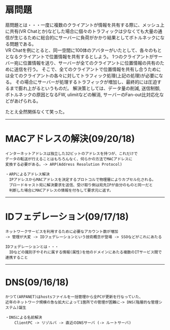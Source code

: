 # 扇問題  
扇問題とは・・・一度に複数のクライアントが情報を共有する際に、メッシュ上に共有(VR Chatとか)などした場合に個々のトラフィックは少なくても大量の通信が生じるために総合的にサーバーに負荷がかかり結果としてボトルネックになる問題である。    
VR Chatを例にとると、同一空間に100体のアバターがいたとして、各々のもととなるクライアントで位置情報を共有するとしよう。
1つのクライアントがサーバー宛に位置情報を送り、サーバーが全てのクライアントに位置情報の共有のために送信を行う。
そこで、全てのクライアントで位置情報を共有し合うためには全てのクライアントの各々に対してトラフィック処理(上記の処理)が必要になる。
その場合にサーバーが処理するトラフィックが増加し、最終的には圧迫するまで膨れ上がるというものだ。
解決策としては、データ量の削減, 送信制御, ボトルネックの原因となるFW, ulimitなどの解消, サーバーのFan-out比対応化などがあげられる。   
  
    
たとえ全然関係なくて笑った。

---
# MACアドレスの解決(09/20/18)
```
インターネットアドレスは独立した32ビットのアドレスを持つが、これだけで
データの転送が行えることはもちろんなく、何らかの方法でMACアドレスに
変換する必要がある。-> ARP(Address Resolution Protocol)

・ARPによるアドレス解決
　IPアドレスからMACアドレスを決定するプロトコルで物理層によりカプセル化される。
　ブロードキャスト宛に解決要求を送信、受け取り側は宛先IPが自分のものと同一だと
　判断した場合にMACアドレスの情報を付与して要求元に返す。
```
---
# IDフェデレーション(09/17/18)
```
ネットワークサービスを利用するために必要なアカウント数が増加
-> 管理が大変 -> IDフェデレーションという技術概念が登場 -> SSOなどがこれにあたる

IDフェデレーションとは・・・
　IDなどの識別子やそれに属する情報(属性)を他のドメインにあたる複数のITサービス間で連携すること
```
---
# DNS(09/16/18)
```
かつて(ARPANET)はhostsファイルを一括管理から全PCが更新を行なっていた、
近年のネットワーク規模の急な拡大によって1箇所での管理が困難に-> DNS(階層的な管理システム)誕生

・DNSによる名前解決
    ClientPC -> リゾルバ -> 直近のDNSサーバ (-> ルートサーバ)
```
